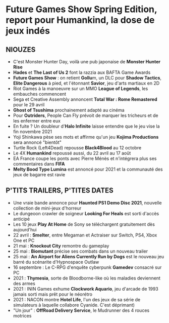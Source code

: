 # Future Games Show Spring Edition, report pour Humankind, la dose de jeux indés

## NIOUZES

- C'est Monster Hunter Day, voilà une pub japonaise de **Monster Hunter Rise**
- **Hades** et **The Last of Us 2** font la razzia aux BAFTA Game Awards
- **Future Games Show** : on retient **Gollu**m, un DLC pour **Shadow Tactics**, **Elite Dangerous** à pied, et l'étonnant **Savior**, jeu d'arts martiaux en 2D
- Riot Games à la manoeuvre sur un MMO **League of Legends**, les embauches commencent
- Sega et Creative Assembly annoncent **Total War : Rome Remastered** pour le 29 avril
- **Ghost of Tsushima** prochainement adapté au cinéma
- Pour **Outriders**, People Can Fly prévoit de marquer les tricheurs et de les enfermer entre eux
- En fuite ? Un doubleur d'**Halo Infinite** laisse entendre que le jeu vise la fin novembre 2021
- Yoji Shinkawa pèse ses mots et affirme qu'un jeu **Kojima Productions** sera annoncé "bientôt"
- Turtle Rock (Left4Dead) repousse **Black4Blood** au 12 octobre
- Le 4X **Humankind** repoussé aussi, du 22 avril au 17 août
- EA France coupe les ponts avec Pierre Ménès et n'intégrera plus ses commentaires dans **FIFA**
- **Melty Bood Type Lumina** est annoncé pour 2021 et la communauté des jeux de bagarre est ravie

## P'TITS TRAILERS, P'TITES DATES

- Une vraie bande annonce pour **Haunted PS1 Demo Disc 2021**, nouvelle collection de mini-jeux d'horreur
- Le dungeoon crawler de soigneur **Looking For Heals** est sorti d'accès anticipé
- Les 10 jeux **Play At Home** de Sony se téléchargent gratuitement dès aujourd'hui
- 22 avril : **Smelter**, entre Megaman et Actraiser sur Switch, PS4, Xbox One et PC
- 21 mai : **Knockout City** remontre du gameplay
- 25 mai : **Biomutant** précise ses combats dans un nouveau trailer
- 25 mai : **An Airport for Aliens Currently Run by Dogs** est le nouveau jeu barré du scénarite d'Hypnospace Outlaw
- 16 septembre : Le C-RPG d'enquête cyberpunk **Gamedev** consacré sur PC
- 2021 : **Thymesia**, sorte de Bloodborne-like où les maladies deviennent des armes
- 2021 : ININ Games exhume **Clockwork Aquario**, jeu d'arcade de 1993 jamais sorti mais prêt pour le néorétro
- 2021 : NACON montre **Hotel Life**, l'un des jeux de sa série de simulateurs à laquelle collabore Cyanide. C'est déprimant)
- "Un jour" : **OffRoad Delivery Service**, le Mudrunner des 4 rouces motrices
